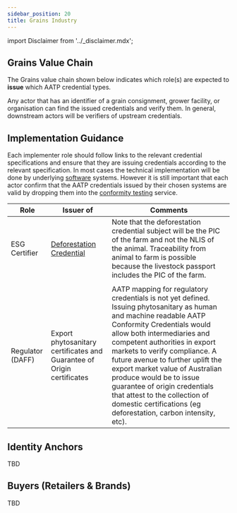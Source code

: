 ```yaml
---
sidebar_position: 20
title: Grains Industry
---
```


import Disclaimer from '../\_disclaimer.mdx';

<Disclaimer />


## Grains Value Chain

The Grains value chain shown below indicates which role(s) are expected to **issue** which AATP credential types. 



Any actor that has an identifier of a grain consignment, grower facility, or organisation can find the issued credentials and verify them.  In general, downstream actors will be verifiers of upstream credentials. 

## Implementation Guidance

Each implementer role should follow links to the relevant credential specifications and ensure that they are issuing credentials according to the relevant specification. In most cases the technical implementation will be done by underlying [software](../register/Software) systems. However it is still important that each actor confirm that the AATP credentials issued by their chosen systems are valid by dropping them into the [conformity testing](ConformityTesting) service. 

|Role|Issuer of|Comments|
|--|--|--|
|ESG Certifier|[Deforestation Credential](../specification/ConformityCredential#deforestation-credential)|Note that the deforestation credential subject will be the PIC of the farm and not the NLIS of the animal. Traceability from animal to farm is possible because the livestock passport includes the PIC of the farm. |
| | |
|Regulator (DAFF)|Export phytosanitary certificates and Guarantee of Origin certificates|AATP mapping for regulatory credentials is not yet defined. Issuing phytosanitary as human and machine readable AATP Conformity Credentials would allow both intermediaries and competent authorities in export markets to verify compliance. A future avenue to further uplift the export market value of Australian produce would be to issue guarantee of origin credentials that attest to the collection of domestic certifications (eg deforestation, carbon intensity, etc). |


## Identity Anchors


TBD


## Buyers (Retailers & Brands)


TBD

